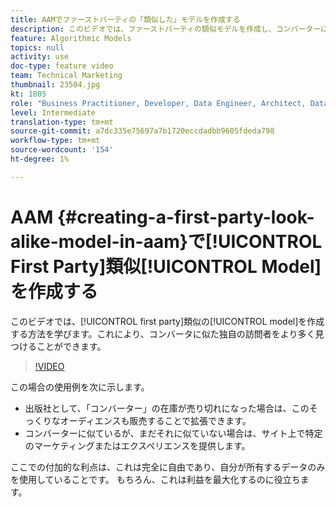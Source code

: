 ```yaml
---
title: AAMでファーストパーティの「類似した」モデルを作成する
description: このビデオでは、ファーストパーティの類似モデルを作成し、コンバーターに似た独自の訪問者をさらに見つける方法を学びます。
feature: Algorithmic Models
topics: null
activity: use
doc-type: feature video
team: Technical Marketing
thumbnail: 23504.jpg
kt: 1805
role: "Business Practitioner, Developer, Data Engineer, Architect, Data Architect, Administrator, Leader"
level: Intermediate
translation-type: tm+mt
source-git-commit: a7dc335e75697a7b1720eccdadbb9605fdeda798
workflow-type: tm+mt
source-wordcount: '154'
ht-degree: 1%

---
```



# AAM {#creating-a-first-party-look-alike-model-in-aam}で[!UICONTROL First Party]類似[!UICONTROL Model]を作成する

このビデオでは、[!UICONTROL first party]類似の[!UICONTROL model]を作成する方法を学びます。これにより、コンバータに似た独自の訪問者をより多く見つけることができます。

>[!VIDEO](https://video.tv.adobe.com/v/23504/?quality=12)

この場合の使用例を次に示します。

* 出版社として、「コンバーター」の在庫が売り切れになった場合は、このそっくりなオーディエンスも販売することで拡張できます。
* コンバーターに似ているが、まだそれに似ていない場合は、サイト上で特定のマーケティングまたはエクスペリエンスを提供します。

ここでの付加的な利点は、これは完全に自由であり、自分が所有するデータのみを使用していることです。 もちろん、これは利益を最大化するのに役立ちます。
